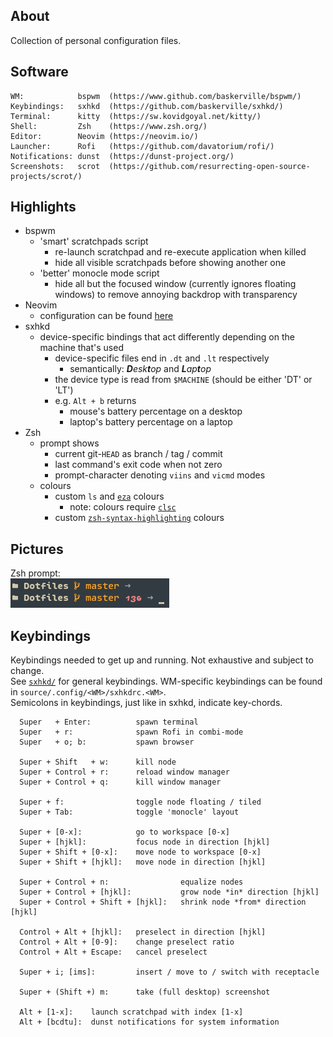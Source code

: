 ## About
Collection of personal configuration files.  

## Software
```
WM:            bspwm  (https://www.github.com/baskerville/bspwm/)
Keybindings:   sxhkd  (https://github.com/baskerville/sxhkd/)
Terminal:      kitty  (https://sw.kovidgoyal.net/kitty/)
Shell:         Zsh    (https://www.zsh.org/)
Editor:        Neovim (https://neovim.io/)
Launcher:      Rofi   (https://github.com/davatorium/rofi/)
Notifications: dunst  (https://dunst-project.org/)
Screenshots:   scrot  (https://github.com/resurrecting-open-source-projects/scrot/)
```

## Highlights
* bspwm
  * 'smart' scratchpads script
    * re-launch scratchpad and re-execute application when killed
    * hide all visible scratchpads before showing another one
  * 'better' monocle mode script
    * hide all but the focused window (currently ignores floating windows) to
      remove annoying backdrop with transparency
* Neovim
  * configuration can be found [here](https://gitlab.com/fell_/nvim)
* sxhkd
  * device-specific bindings that act differently depending on the machine
    that's used
    * device-specific files end in `.dt` and `.lt` respectively
      * semantically: _**D**esk**t**op_ and _**L**ap**t**op_
    * the device type is read from `$MACHINE` (should be either 'DT' or 'LT')
    * e.g. `Alt + b` returns
      * mouse's battery percentage on a desktop
      * laptop's battery percentage on a laptop
* Zsh
  * prompt shows
    * current git-`HEAD` as branch / tag / commit
    * last command's exit code when not zero
    * prompt-character denoting `viins` and `vicmd` modes
  * colours
    * custom `ls` and [`eza`](https://github.com/eza-community/) colours
      * note: colours require [`clsc`](https://gitlab.com/fell_/clsc/)
    * custom [`zsh-syntax-highlighting`](https://github.com/zsh-users/zsh-syntax-highlighting/)
    colours

## Pictures
Zsh prompt:  
![](Pictures/prompt.png)  

## Keybindings
Keybindings needed to get up and running. Not exhaustive and subject to change.  
See [`sxhkd/`](source/.config/sxhkd/) for general keybindings. WM-specific
keybindings can be found in `source/.config/<WM>/sxhkdrc.<WM>`.  
Semicolons in keybindings, just like in sxhkd, indicate key-chords.

```
  Super   + Enter:          spawn terminal
  Super   + r:              spawn Rofi in combi-mode
  Super   + o; b:           spawn browser

  Super + Shift   + w:      kill node
  Super + Control + r:      reload window manager
  Super + Control + q:      kill window manager

  Super + f:                toggle node floating / tiled
  Super + Tab:              toggle 'monocle' layout

  Super + [0-x]:            go to workspace [0-x]
  Super + [hjkl]:           focus node in direction [hjkl]
  Super + Shift + [0-x]:    move node to workspace [0-x]
  Super + Shift + [hjkl]:   move node in direction [hjkl]

  Super + Control + n:                equalize nodes
  Super + Control + [hjkl]:           grow node *in* direction [hjkl]
  Super + Control + Shift + [hjkl]:   shrink node *from* direction [hjkl]

  Control + Alt + [hjkl]:   preselect in direction [hjkl]
  Control + Alt + [0-9]:    change preselect ratio
  Control + Alt + Escape:   cancel preselect

  Super + i; [ims]:         insert / move to / switch with receptacle

  Super + (Shift +) m:      take (full desktop) screenshot

  Alt + [1-x]:    launch scratchpad with index [1-x]
  Alt + [bcdtu]:  dunst notifications for system information
```
